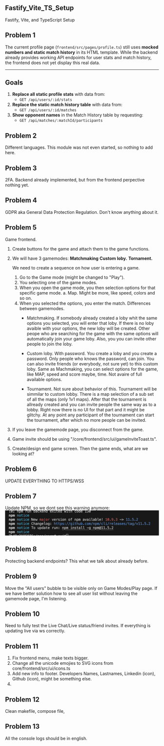 ## Fastify_Vite_TS_Setup
Fastify, Vite, and TypeScript Setup

## Problem 1
The current profile page (`frontend/src/pages/profile.ts`) still uses **mocked numbers and static match history** in its HTML template.
While the backend already provides working API endpoints for user stats and match history, the frontend does not yet display this real data.

---

## Goals
1. **Replace all static profile stats** with data from:
	- `GET /api/users/:id/stats`
2. **Replace the static match history table** with data from:
	- `GET /api/users/:id/matches`
3. **Show opponent names** in the Match History table by requesting:
	- `GET /api/matches/:matchId/participants`

## Problem 2
Different languages. This module was not even started, so nothing to add here.

## Problem 3
2FA. Backend already implemented, but from the frontend perpective nothing yet.

## Problem 4
GDPR aka General Data Protection Regulation. Don't know anything about it.

## Problem 5
Game frontend.
1. Create buttons for the game and attach them to the game functions.
2. We will have 3 gamemodes:
	**Matchmaking**
	**Custom loby.**
	**Tornament.**

	We need to create a sequence on how user is entering a game.
	1. Go to the Game mode (might be changed to "Play").
	2. You selecting one of the game modes.
	3. When you open the game mode, you then selection options for that specific game mode.
		a. Map. Might be more, like speed, colors and so on.
	4. When you selected the options, you enter the match.
	Differences between gamemodes.
		- Matchmaking. 
			If somebody already created a loby whit the same options you selected, you will enter that loby.
			If there is no loby avaible with your options, the new loby will be created. Other peope who are searching for the game with the same options will automatically join your game loby.
			Also, you you can invite other people to join the loby.

		- Custom loby.
			With password. You create a loby and you create a password. Only people who knows the password, can join. You can also invite friends (or everybody, not sure yet) to this custom loby.
			Same as Machmaking, you can select options for the game, like MAP, speed and score maybe, time. Not avaire of full available options.
		
		- Tournament.
			Not sure about behavior of this. Tournament will be simmilar to custom lobby.
			There is a map selection of a sub set of all the maps (only 1v1 maps).
			After that the tournament is allready created and you can invite people the same way as to a lobby. Right now there is no UI for that part and it might be glitchy. At any point any participant of the tournament can start the tournament, after which no more people can be invited.

4. If you leave the gamemode page, you disconnect from the game.

5. Game invite should be using "/core/frontend/src/ui/gameInviteToast.ts".


3. Create/design end game screen. Then the game ends, what are we looking at?

## Problem 6
UPDATE EVERYTHING TO HTTPS/WSS

## Problem 7
Update NPM, so we dont see this warning anymore:
![alt text](docs/screenshots/npm_error.png)

## Problem 8
Protecting backend endpoints? This what we talk about already before.

## Problem 9
Move the "All users" bubble to be visible only on Game Modes/Play page.
If we have better solution how to see all user list without leaving the gamemode page, I'm listening.

## Problem 10
Need to fully test the Live Chat/Live status/friend invites. If everything is updating live via ws correctly.

## Problem 11
1. Fix frontend menu, make texts bigger.
2. Change all the unicode emojies to SVG icons from core/frontend/src/ui/icons.ts
3. Add new info to footer. Developers Names, Lastnames, Linkedin (icon), Github (icon), might be something else.
4.

## Problem 12
Clean makefile, compose file, 

## Problem 13
All the console logs should be in english.